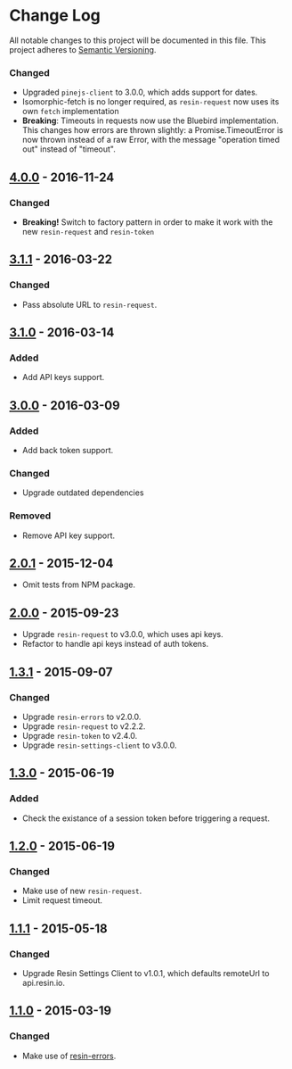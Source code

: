 # Change Log

All notable changes to this project will be documented in this file.
This project adheres to [Semantic Versioning](http://semver.org/).

### Changed

- Upgraded `pinejs-client` to 3.0.0, which adds support for dates.
- Isomorphic-fetch is no longer required, as `resin-request` now uses its own `fetch` implementation
- **Breaking**: Timeouts in requests now use the Bluebird implementation. This changes how errors are thrown slightly: a Promise.TimeoutError is now thrown instead of a raw Error, with the message "operation timed out" instead of "timeout".

## [4.0.0] - 2016-11-24

### Changed

- **Breaking!** Switch to factory pattern in order to make it work with the new `resin-request` and `resin-token`

## [3.1.1] - 2016-03-22

### Changed

- Pass absolute URL to `resin-request`.

## [3.1.0] - 2016-03-14

### Added

- Add API keys support.

## [3.0.0] - 2016-03-09

### Added

- Add back token support.

### Changed

- Upgrade outdated dependencies

### Removed

- Remove API key support.

## [2.0.1] - 2015-12-04

- Omit tests from NPM package.

## [2.0.0] - 2015-09-23

- Upgrade `resin-request` to v3.0.0, which uses api keys.
- Refactor to handle api keys instead of auth tokens.

## [1.3.1] - 2015-09-07

### Changed

- Upgrade `resin-errors` to v2.0.0.
- Upgrade `resin-request` to v2.2.2.
- Upgrade `resin-token` to v2.4.0.
- Upgrade `resin-settings-client` to v3.0.0.

## [1.3.0] - 2015-06-19

### Added

- Check the existance of a session token before triggering a request.

## [1.2.0] - 2015-06-19

### Changed

- Make use of new `resin-request`.
- Limit request timeout.

## [1.1.1] - 2015-05-18

### Changed

- Upgrade Resin Settings Client to v1.0.1, which defaults remoteUrl to api.resin.io.

## [1.1.0] - 2015-03-19

### Changed

- Make use of [resin-errors](https://github.com/resin-io/resin-errors).

[4.0.0]: https://github.com/resin-io-modules/resin-pine/compare/v3.1.1...v4.0.0
[3.1.1]: https://github.com/resin-io-modules/resin-pine/compare/v3.1.0...v3.1.1
[3.1.0]: https://github.com/resin-io-modules/resin-pine/compare/v3.0.0...v3.1.0
[3.0.0]: https://github.com/resin-io-modules/resin-pine/compare/v2.0.1...v3.0.0
[2.0.1]: https://github.com/resin-io-modules/resin-pine/compare/v2.0.0...v2.0.1
[2.0.0]: https://github.com/resin-io-modules/resin-pine/compare/v1.3.1...v2.0.0
[1.3.1]: https://github.com/resin-io-modules/resin-pine/compare/v1.3.0...v1.3.1
[1.3.0]: https://github.com/resin-io-modules/resin-pine/compare/v1.2.0...v1.3.0
[1.2.0]: https://github.com/resin-io-modules/resin-pine/compare/v1.1.1...v1.2.0
[1.1.1]: https://github.com/resin-io-modules/resin-pine/compare/v1.1.0...v1.1.1
[1.1.0]: https://github.com/resin-io-modules/resin-pine/compare/v1.0.0...v1.1.0
